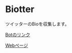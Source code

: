 # Biotter

ツイッターのBioを収集します。

<a href="https://twitter.com/_Biotter_">Botのリンク</a>

<a href="http://tetetratra.net/biotter">Webページ</a>
